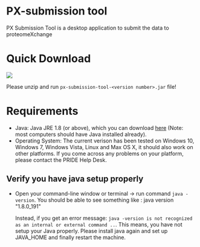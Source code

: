 PX-submission tool 
===================

PX Submission Tool is a desktop application to submit the data to proteomeXchange

# Quick Download 

[<img src="https://raw.githubusercontent.com/PRIDE-Toolsuite/pride-inspector/master/wiki/download.png">](http://www.ebi.ac.uk/pride/resources/tools/submission-tool/latest/desktop/px-submission-tool.zip)

Please unzip and run `px-submission-tool-<version number>.jar` file!

# Requirements

* Java: Java JRE 1.8 (or above), which you can download [here](https://www.oracle.com/technetwork/java/javase/downloads/index.html)  (Note: most computers should have Java installed already).
* Operating System: The current verison has been tested on Windows 10, Windows 7, Windows Vista, Linux and Max OS X, it should also work on other platforms. If you come across any problems on your platform, please contact the PRIDE Help Desk.

## Verify you have java setup properly

* Open your command-line window or terminal -> run command `java -version`.
  You should be able to see something like : java version "1.8.0_191"
  
  Instead, if you get an error message: `java -version is not recognized as an internal or external command ..`. This means, you have not setup your Java properly. Please install java again and set up JAVA_HOME and finally restart the machine.

